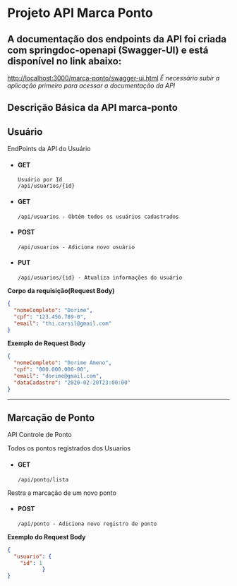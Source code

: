# Projeto API Marca Ponto

## A documentação dos endpoints da API foi criada com springdoc-openapi (Swagger-UI) e está disponível no link abaixo: 
<http://localhost:3000/marca-ponto/swagger-ui.html>
*É necessário subir a aplicação primeiro para acessar a documentação da API*

## Descrição Básica da API marca-ponto

## Usuário
EndPoints da API do Usuário

* #### GET
      Usuário por Id
      /api/usuarios/{id} 
      

* #### GET
      /api/usuarios - Obtém todos os usuários cadastrados
      
* #### POST
      /api/usuarios - Adiciona novo usuário
      
* #### PUT
      /api/usuarios/{id} - Atualiza informações do usuário

**Corpo da requisição(Request Body)**
```json
{
  "nomeCompleto": "Dorime",
  "cpf": "123.456.789-0",
  "email": "thi.carsil@gmail.com"
}
```

**Exemplo de Request Body**
```json
{
  "nomeCompleto": "Dorime Ameno",
  "cpf": "000.000.000-00",
  "email": "dorime@gmail.com",
  "dataCadastro": "2020-02-20T23:00:00"
}
```

---

## Marcação de Ponto
API Controle de Ponto

Todos os pontos registrados dos Usuarios
* #### GET
      /api/ponto/lista 

Restra a marcação de um novo ponto
* #### POST
      /api/ponto - Adiciona novo registro de ponto

**Exemplo do Request Body**
```json
{
  "usuario": {
    "id": 1
           }
}
```


